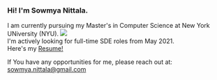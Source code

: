 ### Hi! I'm Sowmya Nittala.
I am currently pursuing my Master's in Computer Science at New York UNiversity (NYU). <img src="https://drive.google.com/file/d/1ZX3pPyBuxtxjGnKPh9kjguSQWR7wPwk3/view?usp=sharing"/><br>
I'm actively looking for full-time SDE roles from May 2021. <br>
Here's my <a href="https://drive.google.com/file/d/1oqeUd89XEveBqwXawuCAGNOW7sATV9fm/view?usp=sharing"> Resume! </a>



If You have any opportunities for me, please reach out at: sowmya.nittala@gmail.com

<!--
**sowmya-nittala/sowmya-nittala** is a ✨ _special_ ✨ repository because its `README.md` (this file) appears on your GitHub profile.

Here are some ideas to get you started:

- 🔭 I’m currently working on ...
- 🌱 I’m currently learning ...
- 👯 I’m looking to collaborate on ...
- 🤔 I’m looking for help with ...
- 💬 Ask me about ...
- 📫 How to reach me: ...
- 😄 Pronouns: ...
- ⚡ Fun fact: ...
-->
